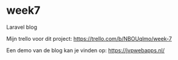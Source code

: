 # week7
Laravel blog

Mijn trello voor dit project: https://trello.com/b/NBOUqlmo/week-7

Een demo van de blog kan je vinden op: https://jvpwebapps.nl/
